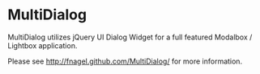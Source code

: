 MultiDialog
===========

MultiDialog utilizes jQuery UI Dialog Widget for a full featured Modalbox / Lightbox application.

Please see http://fnagel.github.com/MultiDialog/ for more information.
